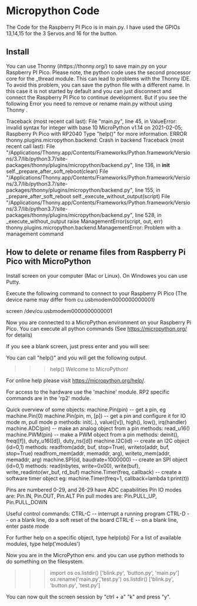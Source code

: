 # Micropython Code 

The Code for the Raspberry PI Pico is in main.py. I have used the GPIOs 13,14,15 for the 3 Servos and 16 for the button.

## Install 

You can use Thonny (ihttps://thonny.org/) to save main.py on your Raspberry PI Pico.
Please note, the python code uses the second processor core for the _thread module. This can lead to problems with the Thonny IDE.
To avoid this problem, you can save the python file with a different name. In this case it is not started by default and you can just disconnect and connect the Raspberry PI Pico to continue development. But if you see the following Error you need to remove or rename main.py without using Thonny . 

Traceback (most recent call last):
  File "main.py", line 45, in <module>
ValueError: invalid syntax for integer with base 10
MicroPython v1.14 on 2021-02-05; Raspberry Pi Pico with RP2040
Type "help()" for more information.
ERROR   thonny.plugins.micropython.backend: Crash in backend
Traceback (most recent call last):
  File "/Applications/Thonny.app/Contents/Frameworks/Python.framework/Versions/3.7/lib/python3.7/site-packages/thonny/plugins/micropython/backend.py", line 136, in __init__
    self._prepare_after_soft_reboot(clean)
  File "/Applications/Thonny.app/Contents/Frameworks/Python.framework/Versions/3.7/lib/python3.7/site-packages/thonny/plugins/micropython/backend.py", line 155, in _prepare_after_soft_reboot
    self._execute_without_output(script)
  File "/Applications/Thonny.app/Contents/Frameworks/Python.framework/Versions/3.7/lib/python3.7/site-packages/thonny/plugins/micropython/backend.py", line 528, in _execute_without_output
    raise ManagementError(script, out, err)
thonny.plugins.micropython.backend.ManagementError: Problem with a management command


## How to delete or rename files from Raspberry Pi Pico with MicroPython 

Install screen on your computer (Mac or Linux). On Windowes you can use Putty.

Execute the following command to connect to your Raspberry Pi Pico (The device name may differ from cu.usbmodem0000000000001)

screen /dev/cu.usbmodem0000000000001

Now you are connected to a MicroPython environment on your Raspberry Pi Pico. You can execute all python commands (See https://micropython.org/ for details)

If you see a blank screen, just press enter and you will see:

>>>

You can call "help()" and you will get the following output.

>>> help()
Welcome to MicroPython!

For online help please visit https://micropython.org/help/.

For access to the hardware use the 'machine' module.  RP2 specific commands
are in the 'rp2' module.

Quick overview of some objects:
  machine.Pin(pin) -- get a pin, eg machine.Pin(0)
  machine.Pin(pin, m, [p]) -- get a pin and configure it for IO mode m, pull mode p
    methods: init(..), value([v]), high(), low(), irq(handler)
  machine.ADC(pin) -- make an analog object from a pin
    methods: read_u16()
  machine.PWM(pin) -- make a PWM object from a pin
    methods: deinit(), freq([f]), duty_u16([d]), duty_ns([d])
  machine.I2C(id) -- create an I2C object (id=0,1)
    methods: readfrom(addr, buf, stop=True), writeto(addr, buf, stop=True)
             readfrom_mem(addr, memaddr, arg), writeto_mem(addr, memaddr, arg)
  machine.SPI(id, baudrate=1000000) -- create an SPI object (id=0,1)
    methods: read(nbytes, write=0x00), write(buf), write_readinto(wr_buf, rd_buf)
  machine.Timer(freq, callback) -- create a software timer object
    eg: machine.Timer(freq=1, callback=lambda t:print(t))

Pins are numbered 0-29, and 26-29 have ADC capabilities
Pin IO modes are: Pin.IN, Pin.OUT, Pin.ALT
Pin pull modes are: Pin.PULL_UP, Pin.PULL_DOWN

Useful control commands:
  CTRL-C -- interrupt a running program
  CTRL-D -- on a blank line, do a soft reset of the board
  CTRL-E -- on a blank line, enter paste mode

For further help on a specific object, type help(obj)
For a list of available modules, type help('modules')


Now you are in the MicroPython env. and you can use python methods to do something on the filesystem.

>>> 
>>> import os
>>> os.listdir()
['blink.py', 'button.py', 'main.py']
>>> os.rename('main.py','test.py')
>>> os.listdir()
['blink.py', 'button.py', 'test.py']
>>> 


You can now quit the screen session by "ctrl + a" "k" and press "y".


